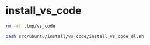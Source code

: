 # install_vs_code

```bash
rm -rf .tmp/vs_code

bash src/ubuntu/install/vs_code/install_vs_code_dl.sh
```
